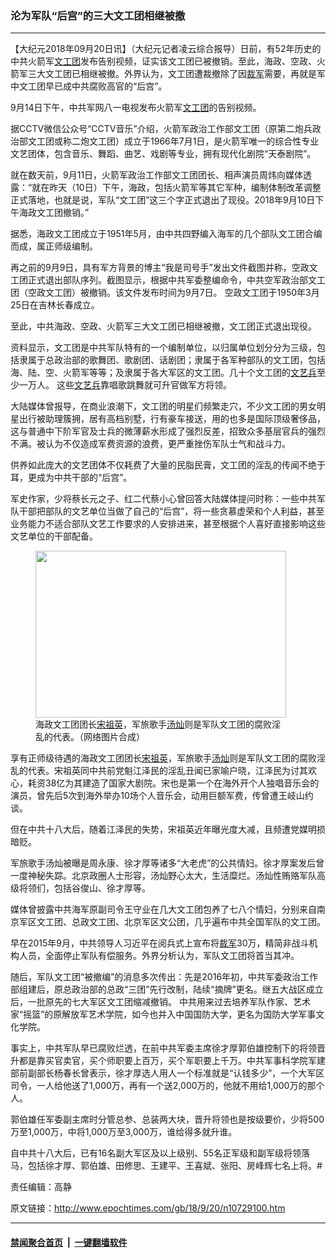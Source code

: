 ### 沦为军队“后宫”的三大文工团相继被撤
------------------------

<p>【大纪元2018年09月20日讯】（大纪元记者凌云综合报导）日前，有52年历史的中共火箭军<a href="http://www.epochtimes.com/gb/tag/%E6%96%87%E5%B7%A5%E5%9B%A2.html">文工团</a>发布告别视频，证实该文工团已被撤销。至此，海政、空政、火箭军三大文工团已相继被撤。外界认为，文工团遭裁撤除了因<a href="http://www.epochtimes.com/gb/tag/%E8%A3%81%E5%86%9B.html">裁军</a>需要，再就是军中文工团早已成中共腐败高官的“后宫”。 <span class="Apple-converted-space"> </span></p>
<p>9月14日下午，中共军网八一电视发布火箭军<a href="http://www.epochtimes.com/gb/tag/%E6%96%87%E5%B7%A5%E5%9B%A2.html">文工团</a>的告别视频。</p>
<p>据CCTV微信公众号“CCTV音乐”介绍，火箭军政治工作部文工团（原第二炮兵政治部文工团或称二炮文工团）成立于1966年7月1日，是火箭军唯一的综合性专业文艺团体，包含音乐、舞蹈、曲艺、戏剧等专业，拥有现代化剧院“天泰剧院”。</p>
<p>就在数天前，9月11日，火箭军政治工作部文工团团长、相声演员周炜向媒体透露：“就在昨天（10日）下午，海政，包括火箭军等其它军种，编制体制改革调整正式落地，也就是说，军队“文工团”这三个字正式退出了现役。2018年9月10日下午海政文工团撤销。”</p>
<p>据悉，海政文工团成立于1951年5月，由中共四野编入海军的几个部队文工团合编而成，属正师级编制。</p>
<p>再之前的9月9日，具有军方背景的博主“我是司号手”发出文件截图并称，空政文工团正式退出部队序列。截图显示，根据中共军委整编命令，中共空军政治部文工团（空政文工团）被撤销。该文件发布时间为9月7日。 空政文工团于1950年3月25日在吉林长春成立。</p>
<p>至此，中共海政、空政、火箭军三大文工团已相继被撤，文工团正式退出现役。</p>
<p>资料显示，文工团是中共军队特有的一个编制单位，以归属单位划分分为三级，包括隶属于总政治部的歌舞团、歌剧团、话剧团；隶属于各军种部队的文工团，包括海、陆、空、火箭军等等；及隶属于各大军区的文工团。几十个文工团的<a href="http://www.epochtimes.com/gb/tag/%E6%96%87%E8%89%BA%E5%85%B5.html">文艺兵</a>至少一万人。<span class="Apple-converted-space"> 这些<a href="http://www.epochtimes.com/gb/tag/%E6%96%87%E8%89%BA%E5%85%B5.html">文艺兵</a>靠唱歌跳舞就可升官做军方将领。</span></p>
<p>大陆媒体曾报导，在商业浪潮下，文工团的明星们频繁走穴，不少文工团的男女明星出行被助理簇拥，居有高档别墅，行有豪车接送，用的也多是国际顶级奢侈品，这与普通中下阶军官及士兵的微薄薪水形成了强烈反差，招致众多基层官兵的强烈不满。被认为不仅造成军费资源的浪费，更严重挫伤军队士气和战斗力。 <span class="Apple-converted-space"> </span></p>
<p>供养如此庞大的文艺团体不仅耗费了大量的民脂民膏，文工团的淫乱的传闻不绝于耳，更成为中共干部的“后宫”。<span class="Apple-converted-space"> </span></p>
<p>军史作家，少将蔡长元之子、红二代蔡小心曾回答大陆媒体提问时称：一些中共军队干部把部队的文艺单位当做了自己的“后宫”，将一些贪慕虚荣和个人利益，甚至业务能力不适合部队文艺工作要求的人安排进来，甚至根据个人喜好直接影响这些文艺单位的干部配备。  <span class="Apple-converted-space">   </span></p>
<figure id="attachment_10729155" style="width: 401px" class="wp-caption aligncenter"><a href="http://i.epochtimes.com/assets/uploads/2018/09/Unknown-2.jpg"><img class=" wp-image-10729155" src="http://i.epochtimes.com/assets/uploads/2018/09/Unknown-2-600x400.jpg" alt="" width="401" height="267" /></a><figcaption class="wp-caption-text">海政文工团团长<a href="http://www.epochtimes.com/gb/tag/%E5%AE%8B%E7%A5%96%E8%8B%B1.html">宋祖英</a>，军旅歌手<a href="http://www.epochtimes.com/gb/tag/%E6%B1%A4%E7%81%BF.html">汤灿</a>则是军队文工团的腐败淫乱的代表。（网络图片合成）</figcaption></figure>
<p>享有正师级待遇的海政文工团团长<a href="http://www.epochtimes.com/gb/tag/%E5%AE%8B%E7%A5%96%E8%8B%B1.html">宋祖英</a>，军旅歌手<a href="http://www.epochtimes.com/gb/tag/%E6%B1%A4%E7%81%BF.html">汤灿</a>则是军队文工团的腐败淫乱的代表。宋祖英同中共前党魁江泽民的淫乱丑闻已家喻户晓，江泽民为讨其欢心，耗资38亿为其建造了国家大剧院。宋也是第一个在海外开个人独唱音乐会的演员，曾先后5次到海外举办10场个人音乐会，动用巨额军费，传曾遭王岐山约谈。</p>
<p>但在中共十八大后，随着江泽民的失势，宋祖英近年曝光度大减，且频遭党媒明损暗贬。<span class="Apple-converted-space"> </span></p>
<p>军旅歌手汤灿被曝是周永康、徐才厚等诸多“大老虎”的公共情妇。徐才厚案发后曾一度神秘失踪。北京政圈人士形容，汤灿野心太大，生活糜烂。汤灿性贿赂军队高级将领们，包括谷俊山、徐才厚等。<span class="Apple-converted-space"> </span></p>
<p>媒体曾披露中共海军原副司令王守业在几大文工团包养了七八个情妇，分别来自南京军区文工团、总政文工团、北京军区文公团，几乎遍布中共全国军队的文工团。</p>
<p>早在2015年9月，中共领导人习近平在阅兵式上宣布将<a href="http://www.epochtimes.com/gb/tag/%E8%A3%81%E5%86%9B.html">裁军</a>30万，精简非战斗机构人员，全面停止军队有偿服务。外界分析认为，军队文工团将首当其冲。</p>
<p>随后，军队文工团“被撤编”的消息多次传出：先是2016年初，中共军委政治工作部组建后，原总政治部的总政“三团”先行改制，陆续“摘牌”更名。继五大战区成立后，一批原先的七大军区文工团缩减撤销。 中共用来过去培养军队作家、艺术家“摇篮”的原解放军艺术学院，如今也并入中国国防大学，更名为国防大学军事文化学院。</p>
<p>事实上，中共军队早已腐败烂透，在前中共军委主席徐才厚郭伯雄控制下的将领晋升都是靠买官卖官，买个师职要上百万，买个军职要上千万。中共军事科学院军建部前副部长杨春长曾表示，徐才厚选人用人一个标准就是“认钱多少”，一个大军区司令，一人给他送了1,000万，再有一个送2,000万的，他就不用给1,000万的那个人。</p>
<p>郭伯雄任军委副主席时分管总参、总装两大块，晋升将领也是按级要价，少将500万至1,000万，中将1,000万至3,000万，谁给得多就升谁。</p>
<p>自中共十八大后，已有16名副大军区及以上级别、55名正军级和副军级将领落马，包括徐才厚、郭伯雄、田修思、王建平、王喜斌、张阳、房峰辉七名上将。#</p>
<p>责任编辑：高静</p>

原文链接：http://www.epochtimes.com/gb/18/9/20/n10729100.htm


------------------------
#### [禁闻聚合首页](https://github.com/gfw-breaker/banned-news/blob/master/README.md) &nbsp;|&nbsp;  [一键翻墙软件](https://github.com/gfw-breaker/nogfw/blob/master/README.md)
